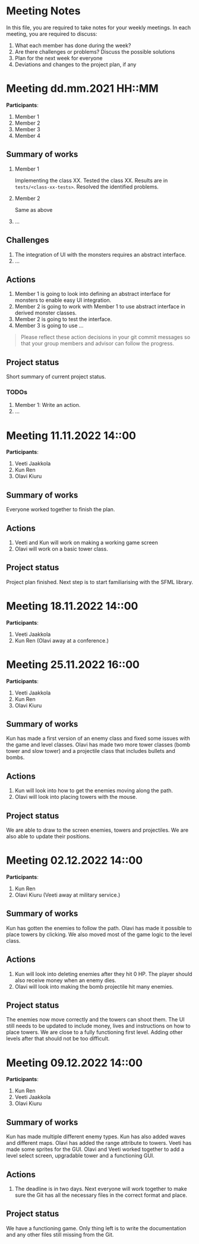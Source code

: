 # Meeting Notes
In this file, you are required to take notes for your weekly meetings. 
In each meeting, you are required to discuss:

1. What each member has done during the week?
2. Are there challenges or problems? Discuss the possible solutions
3. Plan for the next week for everyone
4. Deviations and changes to the project plan, if any


# Meeting dd.mm.2021 HH::MM

**Participants**: 
1. Member 1
2. Member 2
3. Member 3
4. Member 4 

## Summary of works
1. Member 1 
   
   Implementing the class XX. Tested the class XX. 
   Results are in `tests/<class-xx-tests>`. Resolved the identified problems.

2. Member 2

   Same as above

3. ...

## Challenges

1. The integration of UI with the monsters requires an abstract interface.
2. ...

## Actions
1. Member 1 is going to look into defining an abstract interface for monsters 
   to enable easy UI integration.
2. Member 2 is going to work with Member 1 to use abstract interface in derived 
   monster classes.
3. Member 2 is going to test the interface.
4. Member 3 is going to use ...

> Please reflect these action decisions in your git commit messages so that 
> your group members and advisor can follow the progress.

## Project status 
Short summary of current project status. 

### TODOs
1. Member 1: Write an action.
2. ...

# Meeting 11.11.2022 14::00

**Participants**: 
1. Veeti Jaakkola
2. Kun Ren
3. Olavi Kiuru

## Summary of works
Everyone worked together to finish the plan.

## Actions
1. Veeti and Kun will work on making a working game screen
2. Olavi will work on a basic tower class.

## Project status 
Project plan finished. Next step is to start familiarising with the SFML library.

# Meeting 18.11.2022 14::00

**Participants**: 
1. Veeti Jaakkola
2. Kun Ren
(Olavi away at a conference.)

# Meeting 25.11.2022 16::00

**Participants**: 
1. Veeti Jaakkola
2. Kun Ren
3. Olavi Kiuru

## Summary of works
Kun has made a first version of an enemy class and fixed some issues with the game and level classes. Olavi has made two more tower classes (bomb tower and slow tower) and a projectile class that includes bullets and bombs.

## Actions
1. Kun will look into how to get the enemies moving along the path.
2. Olavi will look into placing towers with the mouse.

## Project status 
We are able to draw to the screen enemies, towers and projectiles. We are also able to update their positions.

# Meeting 02.12.2022 14::00

**Participants**: 
1. Kun Ren
2. Olavi Kiuru
(Veeti away at military service.)

## Summary of works
Kun has gotten the enemies to follow the path. Olavi has made it possible to place towers by clicking. We also moved most of the game logic to the level class.

## Actions
1. Kun will look into deleting enemies after they hit 0 HP. The player should also receive money when an enemy dies.
2. Olavi will look into making the bomb projectile hit many enemies.

## Project status 
The enemies now move correctly and the towers can shoot them. The UI still needs to be updated to include money, lives and instructions on how to place towers. We are close to a fully functioning first level. Adding other levels after that should not be too difficult.

# Meeting 09.12.2022 14::00

**Participants**: 
1. Kun Ren
2. Veeti Jaakkola
3. Olavi Kiuru

## Summary of works
Kun has made multiple different enemy types. Kun has also added waves and different maps. Olavi has added the range attribute to towers. Veeti has made some sprites for the GUI. Olavi and Veeti worked together to add a level select screen, upgradable tower and a functioning GUI.

## Actions
1. The deadline is in two days. Next everyone will work together to make sure the Git has all the necessary files in the correct format and place.

## Project status 
We have a functioning game. Only thing left is to write the documentation and any other files still missing from the Git.
